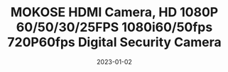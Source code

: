 ---
title: "MOKOSE HDMI Camera, HD 1080P 60/50/30/25FPS 1080i60/50fps 720P60fps Digital Security Camera"
linkTitle: "Mokose HDMI Camera"
date: 2023-01-02
weight: 2
description: >
  En beskrivelse av kameraene som brukes i studio.
---